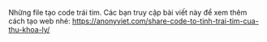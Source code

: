 Những file tạo code trái tim.
Các bạn truy cập bài viết này để xem thêm cách tạo web nhé: https://anonyviet.com/share-code-to-tinh-trai-tim-cua-thu-khoa-ly/
